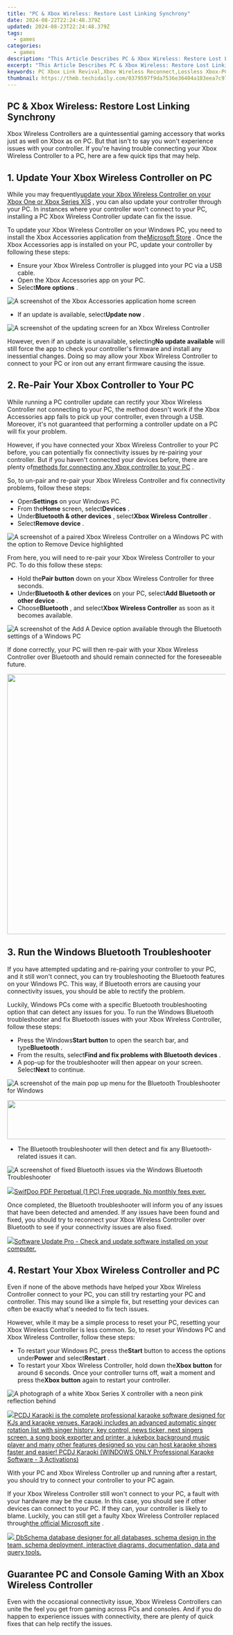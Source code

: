 ```yaml
---
title: "PC & Xbox Wireless: Restore Lost Linking Synchrony"
date: 2024-08-22T22:24:48.379Z
updated: 2024-08-23T22:24:48.379Z
tags:
  - games
categories:
  - games
description: "This Article Describes PC & Xbox Wireless: Restore Lost Linking Synchrony"
excerpt: "This Article Describes PC & Xbox Wireless: Restore Lost Linking Synchrony"
keywords: PC Xbox Link Revival,Xbox Wireless Reconnect,Lossless Xbox-PC Bond,Xbox Restore Connection,Synchronizing Xbox Wirelessly,Recover Lost Xbox Link,Xbox PC Wireless Pairing
thumbnail: https://thmb.techidaily.com/0379597f9da7536e36404a183eea7c97d1ca356425cc09b3b80d75840cf25d77.jpg
---
```


## PC & Xbox Wireless: Restore Lost Linking Synchrony

 Xbox Wireless Controllers are a quintessential gaming accessory that works just as well on Xbox as on PC. But that isn't to say you won't experience issues with your controller. If you're having trouble connecting your Xbox Wireless Controller to a PC, here are a few quick tips that may help.

## 1\. Update Your Xbox Wireless Controller on PC

 While you may frequently[update your Xbox Wireless Controller on your Xbox One or Xbox Series X|S](https://www.makeuseof.com/how-to-update-xbox-one-and-series-controllers/) , you can also update your controller through your PC. In instances where your controller won't connect to your PC, installing a PC Xbox Wireless Controller update can fix the issue.

 To update your Xbox Wireless Controller on your Windows PC, you need to install the Xbox Accessories application from the[Microsoft Store](https://apps.microsoft.com/detail/xbox-accessories/9NBLGGH30XJ3?hl=en-us&gl=US&rtc=1) . Once the Xbox Accessories app is installed on your PC, update your controller by following these steps:

* Ensure your Xbox Wireless Controller is plugged into your PC via a USB cable.
* Open the Xbox Accessories app on your PC.
* Select**More options** .

![A screenshot of the Xbox Accessories application home screen](https://static1.makeuseofimages.com/wordpress/wp-content/uploads/2023/11/screenshot-3192.jpg)

* If an update is available, select**Update now** .

![A screenshot of the updating screen for an Xbox Wireless Controller](https://static1.makeuseofimages.com/wordpress/wp-content/uploads/2023/11/screenshot-3198.jpg)

 However, even if an update is unavailable, selecting**No update available** will still force the app to check your controller's firmware and install any inessential changes. Doing so may allow your Xbox Wireless Controller to connect to your PC or iron out any errant firmware causing the issue.

## 2\. Re-Pair Your Xbox Controller to Your PC

 While running a PC controller update can rectify your Xbox Wireless Controller not connecting to your PC, the method doesn't work if the Xbox Accessories app fails to pick up your controller, even through a USB. Moreover, it's not guaranteed that performing a controller update on a PC will fix your problem.

 However, if you have connected your Xbox Wireless Controller to your PC before, you can potentially fix connectivity issues by re-pairing your controller. But if you haven't connected your devices before, there are plenty of[methods for connecting any Xbox controller to your PC](https://www.makeuseof.com/tag/connect-xbox-one-controller-pc/) .

 So, to un-pair and re-pair your Xbox Wireless Controller and fix connectivity problems, follow these steps:

* Open**Settings** on your Windows PC.
* From the**Home** screen, select**Devices** .
* Under**Bluetooth & other devices** , select**Xbox Wireless Controller** .
* Select**Remove device** .

![A screenshot of a paired Xbox Wireless Controller on a Windows PC with the option to Remove Device highlighted](https://static1.makeuseofimages.com/wordpress/wp-content/uploads/2023/11/screenshot-3219.jpg)

 From here, you will need to re-pair your Xbox Wireless Controller to your PC. To do this follow these steps:

* Hold the**Pair button** down on your Xbox Wireless Controller for three seconds.
* Under**Bluetooth & other devices** on your PC, select**Add Bluetooth or other device** .
* Choose**Bluetooth** , and select**Xbox Wireless Controller** as soon as it becomes available.

![A screenshot of the Add A Device option available through the Bluetooth settings of a Windows PC](https://static1.makeuseofimages.com/wordpress/wp-content/uploads/2023/11/screenshot-3200.jpg)

 If done correctly, your PC will then re-pair with your Xbox Wireless Controller over Bluetooth and should remain connected for the foreseeable future.

<!-- affiliate ads begin -->
<a href="https://turtlebeachus.sjv.io/c/5597632/1988416/23719" target="_top" id="1988416"><img src="//a.impactradius-go.com/display-ad/23719-1988416" border="0" alt="" width="600" height="600"/></a><img height="0" width="0" src="https://imp.pxf.io/i/5597632/1988416/23719" style="position:absolute;visibility:hidden;" border="0" />
<!-- affiliate ads end -->
## 3\. Run the Windows Bluetooth Troubleshooter

 If you have attempted updating and re-pairing your controller to your PC, and it still won't connect, you can try troubleshooting the Bluetooth features on your Windows PC. This way, if Bluetooth errors are causing your connectivity issues, you should be able to rectify the problem.

 Luckily, Windows PCs come with a specific Bluetooth troubleshooting option that can detect any issues for you. To run the Windows Bluetooth troubleshooter and fix Bluetooth issues with your Xbox Wireless Controller, follow these steps:

* Press the Windows**Start button** to open the search bar, and type**Bluetooth** .
* From the results, select**Find and fix problems with Bluetooth devices** .
* A pop-up for the troubleshooter will then appear on your screen. Select**Next** to continue.

![A screenshot of the main pop up menu for the Bluetooth Troubleshooter for Windows](https://static1.makeuseofimages.com/wordpress/wp-content/uploads/2023/11/screenshot-3207.jpg)

<!-- affiliate ads begin -->
<a href="https://united.elfm.net/c/5597632/517826/4704" target="_top" id="517826"><img src="//a.impactradius-go.com/display-ad/4704-517826" border="0" alt="" width="728" height="90"/></a><img height="0" width="0" src="https://united.elfm.net/i/5597632/517826/4704" style="position:absolute;visibility:hidden;" border="0" />
<!-- affiliate ads end -->
* The Bluetooth troubleshooter will then detect and fix any Bluetooth-related issues it can.

![A screenshot of fixed Bluetooth issues via the Windows Bluetooth Troubleshooter](https://static1.makeuseofimages.com/wordpress/wp-content/uploads/2023/11/screenshot-3204.jpg)

<!-- affiliate ads begin -->
<a href="https://purchase.swifdoo.com/order/checkout.php?PRODS=40002162&QTY=1&AFFILIATE=108875&CART=1"><img src="https://secure.avangate.com/images/merchant/8b932759a5a04ddb34bf79e3f9072e4b/products/1_Product%20box%20white-1024x1024.png" border="0">SwifDoo PDF Perpetual (1 PC) Free upgrade. No monthly fees ever. 
</a>
<!-- affiliate ads end -->
 Once completed, the Bluetooth troubleshooter will inform you of any issues that have been detected and amended. If any issues have been found and fixed, you should try to reconnect your Xbox Wireless Controller over Bluetooth to see if your connectivity issues are also fixed.

<!-- affiliate ads begin -->
<a href="https://order.glarysoft.com/order/checkout.php?PRODS=4691139&QTY=1&AFFILIATE=108875&CART=1"><img src="https://secure.avangate.com/images/merchant/6734fa703f6633ab896eecbdfad8953a/products/SU-200-1.png" border="0">Software Update Pro - Check and update software installed on your computer. </a>
<!-- affiliate ads end -->
## 4\. Restart Your Xbox Wireless Controller and PC

 Even if none of the above methods have helped your Xbox Wireless Controller connect to your PC, you can still try restarting your PC and controller. This may sound like a simple fix, but resetting your devices can often be exactly what's needed to fix tech issues.

 However, while it may be a simple process to reset your PC, resetting your Xbox Wireless Controller is less common. So, to reset your Windows PC and Xbox Wireless Controller, follow these steps:

* To restart your Windows PC, press the**Start** button to access the options under**Power** and select**Restart** .
* To restart your Xbox Wireless Controller, hold down the**Xbox button** for around 6 seconds. Once your controller turns off, wait a moment and press the**Xbox button** again to restart your controller.

![A photograph of a white Xbox Series X controller with a neon pink reflection behind](https://static1.makeuseofimages.com/wordpress/wp-content/uploads/2022/12/middle-1.jpg)

<!-- affiliate ads begin -->
<a href="https://shop.pcdj.com/order/checkout.php?PRODS=4698832&QTY=1&AFFILIATE=108875&CART=1"> <img src="https://secure.avangate.com/images/merchant/47f4b6321e9fd8e8f7326a6adc1a7c1e/products/karaoki-new-searchresultspane.jpg" border="0">PCDJ Karaoki is the complete professional karaoke software designed for KJs and karaoke venues. Karaoki includes an advanced automatic singer rotation list with singer history, key control, news ticker, next singers screen, a song book exporter and printer, a jukebox background music player and many other features designed so you can host karaoke shows faster and easier! 
 PCDJ Karaoki (WINDOWS ONLY Professional Karaoke Software - 3 Activations)</a>
<!-- affiliate ads end -->
 With your PC and Xbox Wireless Controller up and running after a restart, you should try to connect your controller to your PC again.

 If your Xbox Wireless Controller still won't connect to your PC, a fault with your hardware may be the cause. In this case, you should see if other devices can connect to your PC. If they can, your controller is likely to blame. Luckily, you can still get a faulty Xbox Wireless Controller replaced through[the official Microsoft site](https://support.xbox.com/en-us/help/hardware-network/controller/controller-warranty) .

<!-- affiliate ads begin -->
<a href="https://shop.dbschema.com/order/checkout.php?PRODS=19867419&QTY=1&AFFILIATE=108875&CART=1"> <img src="https://secure.avangate.com/images/merchant/176b22bab4e94a28619ca2433b2ef241/products/1_icon256.png" border="0">
DbSchema database designer for all databases, schema design in the team, schema deployment, interactive diagrams, documentation, data and query tools. </a>
<!-- affiliate ads end -->
## Guarantee PC and Console Gaming With an Xbox Wireless Controller

 Even with the occasional connectivity issue, Xbox Wireless Controllers can unite the feel you get from gaming across PCs and consoles. And if you do happen to experience issues with connectivity, there are plenty of quick fixes that can help rectify the issues.


<ins class="adsbygoogle"
     style="display:block"
     data-ad-format="autorelaxed"
     data-ad-client="ca-pub-7571918770474297"
     data-ad-slot="1223367746"></ins>



<ins class="adsbygoogle"
     style="display:block"
     data-ad-client="ca-pub-7571918770474297"
     data-ad-slot="8358498916"
     data-ad-format="auto"
     data-full-width-responsive="true"></ins>


